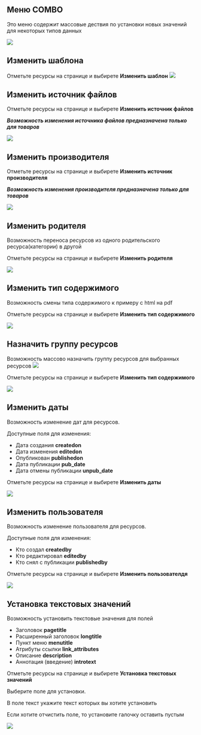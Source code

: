 ## Меню COMBO
Это меню содержит массовые дествия по установки новых значений для некоторых типов данных

<img src="https://file.modx.pro/files/d/6/c/d6cb85402b9ad77a5d7b31c327fa810d.png" />

## Изменить шаблона
Отметьте ресурсы на странице и выбирете **Изменить шаблон**
<img src="https://file.modx.pro/files/1/2/3/123178a08a2140077b306a1bf6fbb6b3.png" />

## Изменить источник файлов
Отметьте ресурсы на странице и выбирете **Изменить источник файлов**

***Возможность изменения источника файлов предназначена только для товаров***

<img src="https://file.modx.pro/files/a/1/e/a1e73bac3131189e051e979a2ba23bb0.png" />


## Изменить производителя
Отметьте ресурсы на странице и выбирете **Изменить источник производителя**

***Возможность изменения производителя предназначена только для товаров***

<img src="https://file.modx.pro/files/9/f/8/9f8145aa051a55f84ecd397f9c62388f.png" />


## Изменить родителя

Возможность переноса ресурсов из одного родительского ресурса(категории) в другой

Отметьте ресурсы на странице и выбирете **Изменить родителя**

<img src="https://file.modx.pro/files/c/6/6/c6635fe5ccce5bb7695a76899c340027.png" />


## Изменить тип содержимого

Возможность смены типа содержимого к примеру с html на pdf

Отметьте ресурсы на странице и выбирете **Изменить тип содержимого**

<img src="https://file.modx.pro/files/1/7/5/1750c6b6b89327b3454ba25d1ae96650.png" />


## Назначить группу ресурсов

Возможность массово назначить группу ресурсов для выбранных ресурсов
<img src="https://file.modx.pro/files/0/2/0/020b416221dbc8f536386e871bb8bf52.png" />

Отметьте ресурсы на странице и выбирете **Изменить тип содержимого**

<img src="https://file.modx.pro/files/4/7/5/47531c5ae7dacfdcf8eed1b569443883.png" />


## Изменить даты

Возможность изменение дат для ресурсов. 

Доступные поля для изменения: 
* Дата создания **createdon**
* Дата изменения **editedon** 
* Опубликован **publishedon** 
* Дата публикации **pub_date** 
* Дата отмены публикации **unpub_date** 

Отметьте ресурсы на странице и выбирете **Изменить даты**

<img src="https://file.modx.pro/files/5/3/0/530123930da430e921cbaa30a23fb6dd.png" />



## Изменить пользователя

Возможность изменение пользователя для ресурсов. 

Доступные поля для изменения: 
* Кто создал **createdby**
* Кто редактировал **editedby** 
* Кто снял с публикации **publishedby** 

Отметьте ресурсы на странице и выбирете **Изменить пользователдя**

<img src="https://file.modx.pro/files/f/3/a/f3a0d20865dea3a8c666a152ce85a90a.png" />



## Установка текстовых значений

Возможность установить текстовые значения для полей

* Заголовок **pagetitle**
* Расширенный заголовок **longtitle** 
* Пункт меню **menutitle** 
* Атрибуты ссылки **link_attributes** 
* Описание **description** 
* Аннотация (введение) **introtext** 

Отметьте ресурсы на странице и выбирете **Установка текстовых значений**

Выберите поле для установки.

В поле текст укажите текст которых вы хотите установить

Если хотите отчистить поле, то установите галочку оставить пустым
 
<img src="https://file.modx.pro/files/5/8/5/5855b628c7c13beefe7541201eac176e.png" />


